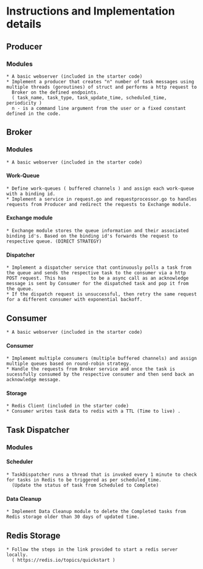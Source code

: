 # Instructions and Implementation details

## Producer

### Modules
    * A basic webserver (included in the starter code) 
    * Implement a producer that creates "n" number of task messages using multiple threads (goroutines) of struct and performs a http request to 
      Broker on the defined endpoints.
      ( task_name, task_type, task_update_time, scheduled_time, periodicity )
      n - is a command line argument from the user or a fixed constant defined in the code.  
       
## Broker

### Modules 
    * A basic webserver (included in the starter code) 
    
#### Work-Queue
    * Define work-queues ( buffered channels ) and assign each work-queue with a binding id.
    * Implement a service in request.go and requestprocessor.go to handles requests from Producer and redirect the requests to Exchange module.

#### Exchange module
    * Exchange module stores the queue information and their associated binding id's. Based on the binding id's forwards the request to respective queue. (DIRECT STRATEGY)

#### Dispatcher 
    * Implement a dispatcher service that continuously polls a task from the queue and sends the respective task to the consumer via a http POST request. This has         to be a async call as an acknowledge message is sent by Consumer for the dispatched task and pop it from the queue.
    * If the dispatch request is unsuccessful, then retry the same request for a different consumer with exponential backoff.

## Consumer
    * A basic webserver (included in the starter code) 

#### Consumer
    * Implememt multiple consumers (multiple buffered channels) and assign multiple queues based on round-robin strategy.
    * Handle the requests from Broker service and once the task is sucessfully consumed by the respective consumer and then send back an acknowledge message.

#### Storage
    * Redis Client (included in the starter code)
    * Consumer writes task data to redis with a TTL (Time to live) .

## Task Dispatcher

### Modules

#### Scheduler
    * TaskDispatcher runs a thread that is invoked every 1 minute to check for tasks in Redis to be triggered as per scheduled_time. 
      (Update the status of task from Scheduled to Complete)

#### Data Cleanup
    * Implement Data Cleanup module to delete the Completed tasks from Redis storage older than 30 days of updated time.

## Redis Storage
    * Follow the steps in the link provided to start a redis server locally. 
      ( https://redis.io/topics/quickstart )
